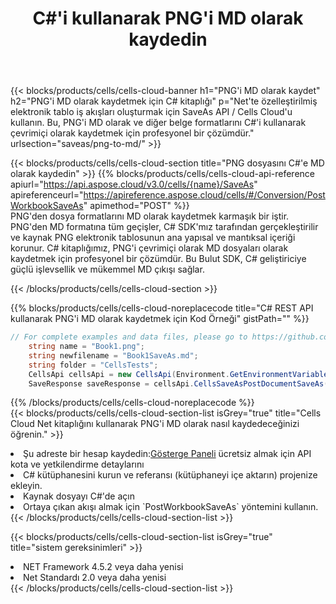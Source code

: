 ﻿---
title: C#'i kullanarak PNG'i MD olarak kaydedin
description:  PNG formatındaki dosyayı MD formatındaki dosya olarak kaydetmek için C# için Aspose.Cells Cloud SDK'yı kullanma.
kwords: Excel, Save PNG as MD, REST, C#
howto: How to save PNG as MD using Aspose.Cells Cloud C# library.
---
{{< blocks/products/cells/cells-cloud-banner h1="PNG\'i MD olarak kaydet" h2="PNG\'i MD olarak kaydetmek için C# kitaplığı" p="Net\'te özelleştirilmiş elektronik tablo iş akışları oluşturmak için SaveAs API / Cells Cloud\'u kullanın. Bu, PNG\'i MD olarak ve diğer belge formatlarını C#\'i kullanarak çevrimiçi olarak kaydetmek için profesyonel bir çözümdür." urlsection="saveas/png-to-md/" >}}

{{< blocks/products/cells/cells-cloud-section title="PNG dosyasını C#\'e MD olarak kaydedin" >}}
{{% blocks/products/cells/cells-cloud-api-reference apiurl="https://api.aspose.cloud/v3.0/cells/{name}/SaveAs" apireferenceurl="https://apireference.aspose.cloud/cells/#/Conversion/PostWorkbookSaveAs" apimethod="POST" %}}
<br/>
PNG'den dosya formatlarını MD olarak kaydetmek karmaşık bir iştir. PNG'den MD formatına tüm geçişler, C# SDK'mız tarafından gerçekleştirilir ve kaynak PNG elektronik tablosunun ana yapısal ve mantıksal içeriği korunur. C# kitaplığımız, PNG'i çevrimiçi olarak MD dosyaları olarak kaydetmek için profesyonel bir çözümdür. Bu Bulut SDK, C# geliştiriciye güçlü işlevsellik ve mükemmel MD çıkışı sağlar.

{{< /blocks/products/cells/cells-cloud-section >}}

{{% blocks/products/cells/cells-cloud-noreplacecode title="C# REST API kullanarak PNG\'i MD olarak kaydetmek için Kod Örneği" gistPath="" %}}
  
```cs
// For complete examples and data files, please go to https://github.com/aspose-cells-cloud/aspose-cells-cloud-dotnet/
    string name = "Book1.png";
    string newfilename = "Book1SaveAs.md";
    string folder = "CellsTests";
    CellsApi cellsApi = new CellsApi(Environment.GetEnvironmentVariable("ProductClientId"), Environment.GetEnvironmentVariable("ProductClientSecret"));
    SaveResponse saveResponse = cellsApi.CellsSaveAsPostDocumentSaveAs(name, null, newfilename, null,null,folder);
```
  
{{% /blocks/products/cells/cells-cloud-noreplacecode %}}
<br/>
{{< blocks/products/cells/cells-cloud-section-list isGrey="true" title="Cells Cloud Net kitaplığını kullanarak PNG\'i MD olarak nasıl kaydedeceğinizi öğrenin." >}}
<li> Şu adreste bir hesap kaydedin:<a href="https://dashboard.aspose.cloud/">Gösterge Paneli</a> ücretsiz almak için API kota ve yetkilendirme detaylarını</li>
<li>C# kütüphanesini kurun ve referansı (kütüphaneyi içe aktarın) projenize ekleyin.</li>
<li>Kaynak dosyayı C#'de açın</li>
<li>Ortaya çıkan akışı almak için `PostWorkbookSaveAs` yöntemini kullanın.</li>
{{< /blocks/products/cells/cells-cloud-section-list >}}

{{< blocks/products/cells/cells-cloud-section-list isGrey="true" title="sistem gereksinimleri" >}}
<li>NET Framework 4.5.2 veya daha yenisi</li>
<li>Net Standardı 2.0 veya daha yenisi</li>
{{< /blocks/products/cells/cells-cloud-section-list >}}
